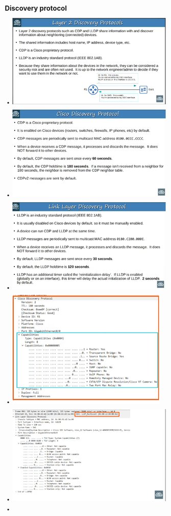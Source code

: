 ## Discovery protocol

- ![](../statics/Pasted%20image%2020230610065152.png)
- ![](../statics/Pasted%20image%2020230610070833.png)

- ![](../statics/Pasted%20image%2020230610073937.png)
- ![](../statics/Pasted%20image%2020230610074056.png)
- ![](../statics/Pasted%20image%2020230610074113.png)
-
